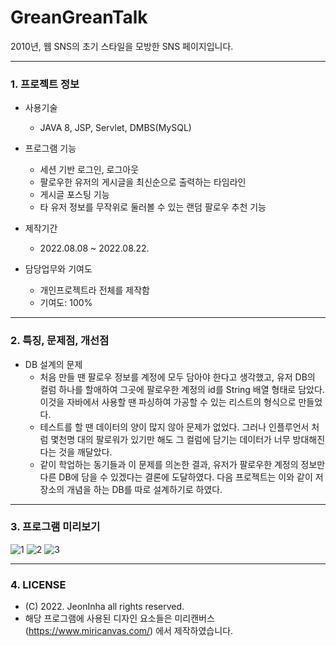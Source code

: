 # GreanGreanTalk
2010년, 웹 SNS의 초기 스타일을 모방한 SNS 페이지입니다.
***
### 1. 프로젝트 정보
  
  - 사용기술
    - JAVA 8, JSP, Servlet, DMBS(MySQL)

  - 프로그램 기능
    - 세션 기반 로그인, 로그아웃 
    - 팔로우한 유저의 게시글을 최신순으로 출력하는 타임라인
    - 게시글 포스팅 기능
    - 타 유저 정보를 무작위로 둘러볼 수 있는 랜덤 팔로우 추천 기능
 
- 제작기간
  - 2022.08.08 ~ 2022.08.22.

- 담당업무와 기여도
  - 개인프로젝트라 전체를 제작함
  - 기여도: 100%


***

### 2. 특징, 문제점, 개선점

- DB 설계의 문제
  - 처음 만들 땐 팔로우 정보를 계정에 모두 담아야 한다고 생각했고, 유저 DB의 컬럼 하나를 할애하여 그곳에 팔로우한 계정의 id를 String 배열 형태로 담았다. 이것을 자바에서 사용할 땐 파싱하여 가공할 수 있는 리스트의 형식으로 만들었다. 
  - 테스트를 할 땐 데이터의 양이 많지 않아 문제가 없었다. 그러나 인플루언서 처럼 몇천명 대의 팔로워가 있기만 해도 그 컬럼에 담기는 데이터가 너무 방대해진다는 것을 깨달았다.
  - 같이 학업하는 동기들과 이 문제를 의논한 결과, 유저가 팔로우한 계정의 정보만 다른 DB에 담을 수 있겠다는 결론에 도달하였다. 다음 프로젝트는 이와 같이 저장소의 개념을 하는 DB를 따로 설계하기로 하였다.


***

### 3. 프로그램 미리보기 
![1](https://user-images.githubusercontent.com/104603885/193184158-5282ad39-88de-4ff6-b5c5-d9c8d83003d9.PNG)
![2](https://user-images.githubusercontent.com/104603885/193184177-c48229b1-861e-40ea-a047-b62a3b57811e.PNG)
![3](https://user-images.githubusercontent.com/104603885/193184203-4a9f42d1-7c0d-467c-b820-5bf6ebcc861b.PNG)

***

### 4. LICENSE
- (C) 2022. JeonInha all rights reserved.
- 해당 프로그램에 사용된 디자인 요소들은 미리캔버스(https://www.miricanvas.com/) 에서 제작하였습니다.

